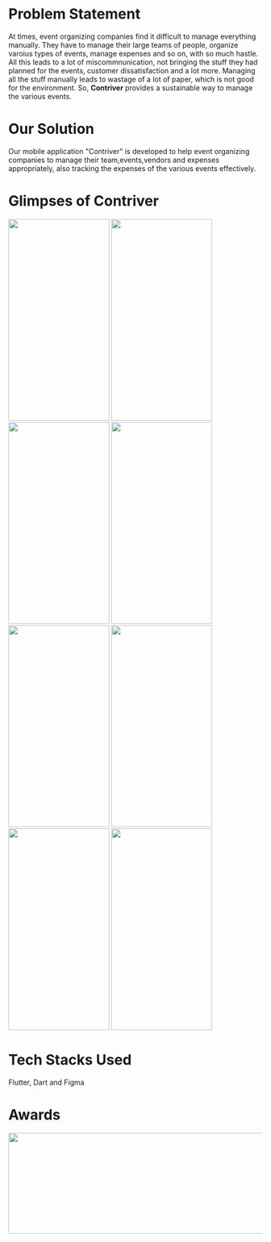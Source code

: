 # Problem Statement
At times, event organizing companies find it difficult to manage everything manually. They have to manage their large teams of people, organize varoius types of events, manage expenses and so on, with so much hastle. All this leads to a lot of miscommnunication, not bringing the stuff they had planned for the events, customer dissatisfaction and a lot more. Managing all the stuff manually leads to wastage of a lot of paper, which is not good for the environment. So, **Contriver** provides a sustainable way to manage the various events.

# Our Solution
Our mobile application "Contriver" is developed to help event organizing companies to manage their team,events,vendors and expenses appropriately, also tracking the expenses of the various events effectively.

# Glimpses of Contriver
<img src =  "https://user-images.githubusercontent.com/100767035/227769546-f653ea69-0387-4aa2-a541-69750b846665.png" width = "200" height = "400" > <img src =  "https://user-images.githubusercontent.com/100767035/227769555-62f0210a-397a-4023-89b8-f146dd45a300.png" width = "200" height = "400" >
<img src =  "https://user-images.githubusercontent.com/100767035/227769562-c7dadc52-5160-47e2-9959-0c782e0f4f2b.png" width = "200" height = "400" >
<img src =  "https://user-images.githubusercontent.com/100767035/227769624-21f1da72-4c22-47fb-943a-f81c5f0bb8e1.png" width = "200" height = "400" >
<img src =  "https://user-images.githubusercontent.com/100767035/227769629-5fb58662-fdbf-48e6-83e3-a2be52fbd3aa.png" width = "200" height = "400" >
<img src =  "https://user-images.githubusercontent.com/100767035/227769638-0ad52d2a-4150-4e5f-bd77-a7a11226f19c.png" width = "200" height = "400" >
<img src =  "https://user-images.githubusercontent.com/100767035/227769645-88e13bef-f028-441b-8824-d0ee6aebf05d.png" width = "200" height = "400" >
<img src =  "https://user-images.githubusercontent.com/100767035/227769653-94a08e75-8e47-4616-a137-c8e2e50187a7.png" width = "200" height = "400" >

# Tech Stacks Used
Flutter, Dart and Figma


# Awards 
<img src = "https://github.com/Namya13Jain/Contriver/assets/100767035/ae567cc9-f3eb-4ee5-94b7-5aaf18e7a3b1" width = "600" height = "200">

